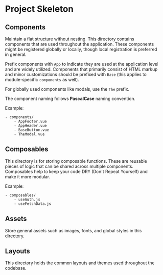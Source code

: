 # Project Skeleton

## Components

Maintain a flat structure without nesting. This directory contains components that are used throughout the application. These components might be registered globally or locally, though local registration is preferred in general.

Prefix components with `App` to indicate they are used at the application level and are widely utilized. Components that primarily consist of HTML markup and minor customizations should be prefixed with `Base` (this applies to module-specific `components` as well).

For globally used components like modals, use the `The` prefix.

The component naming follows **PascalCase** naming convention.

Example:

```
- components/
    - AppFooter.vue
    - AppHeader.vue
    - BaseButton.vue
    - TheModal.vue
```

## Composables

This directory is for storing composable functions. These are reusable pieces of logic that can be shared across multiple components. Composables help to keep your code DRY (Don't Repeat Yourself) and make it more modular.

Example:

```
- composables/
    - useAuth.js
    - useFetchData.js
```

## Assets

Store general assets such as images, fonts, and global styles in this directory.

## Layouts

This directory holds the common layouts and themes used throughout the codebase.
